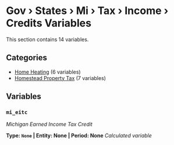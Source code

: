 # Gov › States › Mi › Tax › Income › Credits Variables

This section contains 14 variables.

## Categories

- [Home Heating](home_heating/index.md) (6 variables)
- [Homestead Property Tax](homestead_property_tax/index.md) (7 variables)

## Variables

### `mi_eitc`
*Michigan Earned Income Tax Credit*

**Type: `None` | Entity: None | Period: None**
*Calculated variable*
